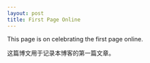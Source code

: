 ```yaml
---
layout: post
title: First Page Online
---
```


This page is on celebrating the first page online.

这篇博文用于记录本博客的第一篇文章。
